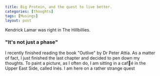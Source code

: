 ```yaml
title: Big Protein, and the quest to live better.
categories: [thoughts]
tags: [Musings]
layout: post
```

Kendrick Lamar was right in The Hillbillies.

### "It's not just a phase"

I recently finished reading the book "Outlive" by Dr Peter Attia. As a matter of fact, I just finished the last chapter and decided to pen down my thoughts. To paint a picture, as I often do, I am sitting in a café in the Upper East Side, called Inés. I am here on a rather strange quest
